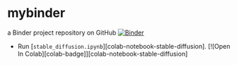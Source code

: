 # mybinder
a Binder project repository on GitHub
[![Binder](https://mybinder.org/badge_logo.svg)](https://mybinder.org/v2/gh/fegvebhtrbtr/mybinder.git/HEAD)
-   Run [`stable_diffusion.ipynb`][colab-notebook-stable-diffusion].
[![Open In Colab][colab-badge]][colab-notebook-stable-diffusion]
